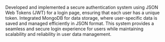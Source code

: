 Developed and implemented a secure authentication system using JSON Web Tokens (JWT) for a login page, ensuring that each user has a unique token. Integrated MongoDB for data storage, where user-specific data is saved and managed efficiently in JSON format. This system provides a seamless and secure login experience for users while maintaining scalability and reliability in user data management.
